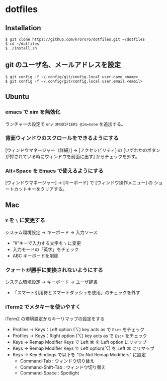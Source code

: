 # dotfiles

## Installation

```console
$ git clone https://github.com/krororo/dotfiles.git ~/dotfiles
$ cd ~/dotfiles
$ ./install.sh
```

## git のユーザ名、メールアドレスを設定

```console
$ git config -f ~/.config/git/config.local user.name <name>
$ git config -f ~/.config/git/config.local user.email <email>
```

## Ubuntu

### emacs で xim を無効化

ランチャーの設定で `env XMODIFIERS @im=none` を追加する。

### 背面ウィンドウのスクロールをできるようにする

[ウィンドウマネージャー（詳細）] -> [アクセシビリティ] の
[いずれかのボタンが押されている時にウィンドウを前面に出す]
からチェックを外す。

### Alt+Space を Emacs で使えるようにする

[ウィンドウマネージャー] -> [キーボード] で [ウィンドウ操作メニュー] の
ショートカットキーをクリアする。

## Mac

### `¥` を `\` に変更する
システム環境設定 → キーボード → 入力ソース

- "¥"キーで入力する文字を `\` に変更
- 入力モードの「英字」をチェック
- ABC キーボードを削除

### クォートが勝手に変換されないようにする
システム環境設定 → キーボード → ユーザ辞書

- 「スマート引用符とスマートダッシュを使用」のチェックを外す

### iTerm2 でメタキーを使いやすく
iTerm2 の環境設定からキーリマップの設定をする

* Profiles → Keys：Left option (⌥) key acts as で `Esc+` をチェック
* Profiles → Keys：Right option (⌥) key acts as で `Esc+` をチェック
* Keys → Remap Modifier Keys で Left ⌘ を Left option にリマップ
* Keys → Remap Modifier Keys で Left option(⌥) を Left ⌘ にリマップ
* Keys → Key Bindings で以下を "Do Not Remap Modifiers" に設定
  * Command-Tab : ウィンドウ切り替え
  * Command-Shift-Tab : ウィンドウ切り替え
  * Command-Space : Spotlight
